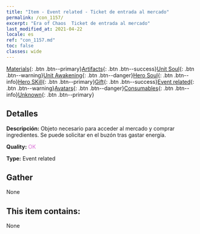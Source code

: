 ```yaml
---
title: "Item - Event related - Ticket de entrada al mercado"
permalink: /con_1157/
excerpt: "Era of Chaos  Ticket de entrada al mercado"
last_modified_at: 2021-04-22
locale: es
ref: "con_1157.md"
toc: false
classes: wide
---
```

 [Materials](/ItemsES/){: .btn .btn--primary}[Artifacts](/ItemsES/Artifacts/){: .btn .btn--success}[Unit Soul](/ItemsES/UnitSoul/){: .btn .btn--warning}[Unit Awakening](/ItemsES/UnitAwakening/){: .btn .btn--danger}[Hero Soul](/ItemsES/HeroSoul/){: .btn .btn--info}[Hero SKill](/ItemsES/HeroSkill/){: .btn .btn--primary}[Gift](/ItemsES/Gift/){: .btn .btn--success}[Event related](/ItemsES/Events/){: .btn .btn--warning}[Avatars](/ItemsES/Avatars/){: .btn .btn--danger}[Consumables](/ItemsES/Consumables/){: .btn .btn--info}[Unknown](/ItemsES/Unknown/){: .btn .btn--primary}

## Detalles
 **Descripción:** Objeto necesario para acceder al mercado y comprar ingredientes. Se puede solicitar en el buzón tras gastar energía.

 **Quality:** <span style="color: #DA70D6">OK</span>

 **Type:** Event related

## Gather

  None

## This item contains:

  None

